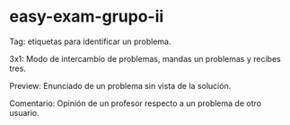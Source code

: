 # easy-exam-grupo-ii

Tag: etiquetas para identificar un problema.

3x1: Modo de intercambio de problemas, mandas un problemas y recibes tres.

Preview: Enunciado de un problema sin vista de la solución.

Comentario: Opinión de un profesor respecto a un problema de otro usuario.
